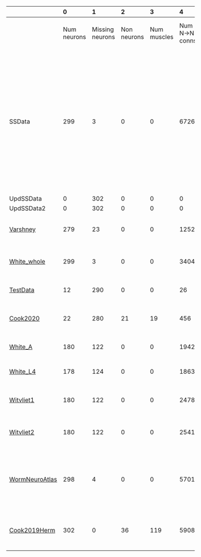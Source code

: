 |                                          | 0           | 1               | 2           | 3           | 4              | 5              | 6              | 7                                                                                                                                                                                        | 8                                             |
|:-----------------------------------------|:------------|:----------------|:------------|:------------|:---------------|:---------------|:---------------|:-----------------------------------------------------------------------------------------------------------------------------------------------------------------------------------------|:----------------------------------------------|
|                                          | Num neurons | Missing neurons | Non neurons | Num muscles | Num N->N conns | Num N with ->M | Num N->M conns | N->N neurotrans.                                                                                                                                                                         | N->M neurotrans.                              |
| SSData                                   | 299         | 3               | 0           | 0           | 6726           | 0              | 0              | ACh (788)<br/>ACh_Tyr (58)<br/>Dopamine (240)<br/>FMRFam (494)<br/>GABA (400)<br/>Gen_GJ (2168)<br/>Glu (1924)<br/>Octapamine (40)<br/>5HT (356)<br/>5HT_ACh (208)<br/>5HT_Glu (50)<br/> |                                               |
| UpdSSData                                | 0           | 302             | 0           | 0           | 0              | 0              | 0              |                                                                                                                                                                                          |                                               |
| UpdSSData2                               | 0           | 302             | 0           | 0           | 0              | 0              | 0              |                                                                                                                                                                                          |                                               |
| [Varshney](Varshney_data.md)             | 279         | 23              | 0           | 0           | 12528          | 0              | 0              | Gen_CS (10466)<br/>Gen_GJ (2062)<br/>                                                                                                                                                    |                                               |
| [White_whole](White_whole_data.md)       | 299         | 3               | 0           | 0           | 3404           | 0              | 0              | ACh (2231)<br/>GABA (35)<br/>Gen_GJ (1138)<br/>                                                                                                                                          |                                               |
| [TestData](Test_data.md)                 | 12          | 290             | 0           | 0           | 26             | 0              | 0              | ACh (14)<br/>GABA (6)<br/>Gen_GJ (6)<br/>                                                                                                                                                |                                               |
| [Cook2020](Cook2020_data.md)             | 22          | 280             | 21          | 19          | 456            | 20             | 218            | Gen_CS (338)<br/>Gen_GJ (118)<br/>                                                                                                                                                       | Gen_CS (176)<br/>Gen_GJ (42)<br/>             |
| [White_A](White_A_data.md)               | 180         | 122             | 0           | 0           | 1942           | 0              | 0              | ACh (1414)<br/>Gen_GJ (528)<br/>                                                                                                                                                         |                                               |
| [White_L4](White_L4_data.md)             | 178         | 124             | 0           | 0           | 1863           | 0              | 0              | ACh (1291)<br/>Gen_GJ (572)<br/>                                                                                                                                                         |                                               |
| [Witvliet1](Witvliet1_data.md)           | 180         | 122             | 0           | 0           | 2478           | 0              | 0              | Gen_CS (1944)<br/>Gen_GJ (534)<br/>                                                                                                                                                      |                                               |
| [Witvliet2](Witvliet2_data.md)           | 180         | 122             | 0           | 0           | 2541           | 0              | 0              | Gen_CS (1933)<br/>Gen_GJ (608)<br/>                                                                                                                                                      |                                               |
| [WormNeuroAtlas](WormNeuroAtlas_data.md) | 298         | 4               | 0           | 0           | 5701           | 0              | 0              | ACh (1802)<br/>GABA (322)<br/>Gen_CS (667)<br/>Gen_GJ (1650)<br/>Glu (1260)<br/>                                                                                                         |                                               |
| [Cook2019Herm](Cook2019Herm_data.md)     | 302         | 0               | 36          | 119         | 5908           | 183            | 1084           | ACh (3646)<br/>GABA (63)<br/>Gen_GJ (2199)<br/>                                                                                                                                          | ACh (929)<br/>GABA (122)<br/>Gen_GJ (33)<br/> |